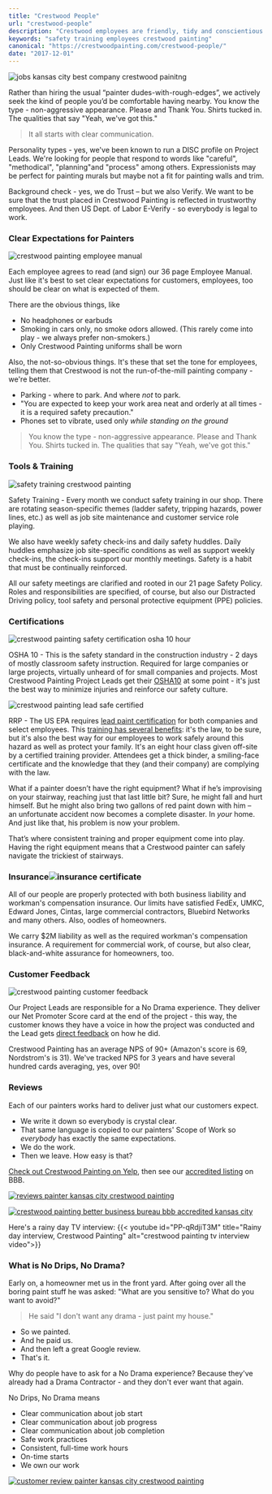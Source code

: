 ```yaml
---
title: "Crestwood People"
url: "crestwood-people"
description: "Crestwood employees are friendly, tidy and conscientious - hometown Kansas City people. Then we train them to work safely & deliver a great customer experience."
keywords: "safety training employees crestwood painting"
canonical: "https://crestwoodpainting.com/crestwood-people/"
date: "2017-12-01"
---
```


![jobs kansas city best company crestwood painitng](/images/Brandon-Thumb.jpg)

Rather than hiring the usual “painter dudes-with-rough-edges”, we actively seek the kind of people you’d be comfortable having nearby. You know the type - non-aggressive appearance. Please and Thank You. Shirts tucked in. The qualities that say "Yeah, we've got this."

> It all starts with clear communication.

Personality types - yes, we've been known to run a DISC profile on Project Leads. We're looking for people that respond to words like "careful", "methodical", "planning"and "process" among others. Expressionists may be perfect for painting murals but maybe not a fit for painting walls and trim.

Background check - yes, we do Trust – but we also Verify. We want to be sure that the trust placed in Crestwood Painting is reflected in trustworthy employees. And then US Dept. of Labor E-Verify - so everybody is legal to work.

### Clear Expectations for Painters

![crestwood painting employee manual](/images/Employee-manual-shot-e1514315726949.jpg)

Each employee agrees to read (and sign) our 36 page Employee Manual. Just like it's best to set clear expectations for customers, employees, too should be clear on what is expected of them.

There are the obvious things, like

- No headphones or earbuds
- Smoking in cars only, no smoke odors allowed. (This rarely come into play - we always prefer non-smokers.)
- Only Crestwood Painting uniforms shall be worn

Also, the not-so-obvious things. It's these that set the tone for employees, telling them that Crestwood is not the run-of-the-mill painting company - we're better.

- Parking - where to park. And where _not_ to park.
- "You are expected to keep your work area neat and orderly at all times - it is a required safety precaution."
- Phones set to vibrate, used only _while standing on the ground_

> You know the type - non-aggressive appearance. Please and Thank You. Shirts tucked in. The qualities that say "Yeah, we've got this."

### Tools & Training

![safety training crestwood painting](/images/Safety-meeting-agenda-e1513963970243.jpg)

Safety Training - Every month we conduct safety training in our shop. There are rotating season-specific themes (ladder safety, tripping hazards, power lines, etc.) as well as job site maintenance and customer service role playing.

We also have weekly safety check-ins and daily safety huddles. Daily huddles emphasize job site-specific conditions as well as support weekly check-ins, the check-ins support our monthly meetings. Safety is a habit that must be continually reinforced.

All our safety meetings are clarified and rooted in our 21 page Safety Policy. Roles and responsibilities are specified, of course, but also our Distracted Driving policy, tool safety and personal protective equipment (PPE) policies.

### Certifications

![crestwood painting safety certification osha 10 hour](/images/OSHA10-e1513956967729.jpeg)

OSHA 10 - This is the safety standard in the construction industry - 2 days of mostly classroom safety instruction. Required for large companies or large projects, virtually unheard of for small companies and projects. Most Crestwood Painting Project Leads get their [OSHA10](https://www.osha.com/courses/10-hour-construction.html) at some point - it's just the best way to minimize injuries and reinforce our safety culture.

![crestwood painting lead safe certified](/images/Lead-Safe-Certified-1-e1513957322333.jpg)

RRP - The US EPA requires [lead paint certification](https://www.epa.gov/lead/renovation-repair-and-painting-program) for both companies and select employees. This [training has several benefits](/lead-paint-safety/): it's the law, to be sure, but it's also the best way for our employees to work safely around this hazard as well as protect your family. It's an eight hour class given off-site by a certified training provider. Attendees get a thick binder, a smiling-face certificate and the knowledge that they (and their company) are complying with the law.

What if a painter doesn’t have the right equipment? What if he’s improvising on your stairway, reaching just that last little bit? Sure, he might fall and hurt himself. But he might also bring two gallons of red paint down with him – an unfortunate accident now becomes a complete disaster. In _your_ home. And just like that, his problem is now your problem.

That’s where consistent training and proper equipment come into play. Having the right equipment means that a Crestwood painter can safely navigate the trickiest of stairways.

### Insurance![insurance certificate](/images/Ins-cert-crop-Edited-e1513964097847.jpg)

All of our people are properly protected with both business liability and workman's compensation insurance. Our limits have satisfied FedEx, UMKC, Edward Jones, Cintas, large commercial contractors, Bluebird Networks and many others. Also, oodles of homeowners.

We carry $2M liability as well as the required workman's compensation insurance. A requirement for commercial work, of course, but also clear, black-and-white assurance for homeowners, too.

### Customer Feedback

![crestwood painting customer feedback](/images/NPS-e1513962161355.jpg)

Our Project Leads are responsible for a No Drama experience. They deliver our Net Promoter Score card at the end of the project - this way, the customer knows they have a voice in how the project was conducted and the Lead gets [direct feedback](/reviews/) on how he did.

Crestwood Painting has an average NPS of 90+ (Amazon's score is 69, Nordstrom's is 31). We've tracked NPS for 3 years and have several hundred cards averaging, yes, over 90!

### Reviews

Each of our painters works hard to deliver just what our customers expect.

- We write it down so everybody is crystal clear.
- That same language is copied to our painters' Scope of Work so _everybody_ has exactly the same expectations.
- We do the work.
- Then we leave. How easy is that?

[Check out Crestwood Painting on Yelp](http://yelp.com/biz/crestwood-painting-kansas-city?utm_medium=badge_star_rating_reviews&utm_source=biz_review_badge), then see our [accredited listing](https://www.bbb.org/kansas-city/business-reviews/painting-contractors/crestwood-painting-llc-in-kansas-city-mo-99134487) on BBB.

[![reviews painter kansas city crestwood painting](/images/Yelp.jpg)](https://www.yelp.com/biz/crestwood-painting-kansas-city?utm_medium=badge_star_rating_reviews&utm_source=biz_review_badge)

[![crestwood painting better business bureau bbb accredited kansas city](/images/BBB-accredited-e1513783817879.jpg)](https://www.bbb.org/kansas-city/business-reviews/painting-contractors/crestwood-painting-llc-in-kansas-city-mo-99134487)

Here's a rainy day TV interview:
{{< youtube id="PP-qRdjiT3M" title="Rainy day interview, Crestwood Painting" alt="crestwood painting tv interview video">}}

<!--
<iframe src="https://www.youtube.com/embed/PP-qRdjiT3M?rel=0&amp;controls=0&amp;showinfo=0&amp;start=26" width="260" height="146" frameborder="0" allowfullscreen="allowfullscreen" data-mce-fragment="1"></iframe>
-->
### What is No Drips, No Drama?

Early on, a homeowner met us in the front yard. After going over all the boring paint stuff he was asked: "What are you sensitive to? What do you want to avoid?"

> He said "I don't want any drama - just paint my house."

- So we painted.
- And he paid us.
- And then left a great Google review.
- That's it.

Why do people have to ask for a No Drama experience? Because they've already had a Drama Contractor - and they don't ever want that again.

No Drips, No Drama means

- Clear communication about job start
- Clear communication about job progress
- Clear communication about job completion
- Safe work practices
- Consistent, full-time work hours
- On-time starts
- We own our work

[![customer review painter kansas city crestwood painting](/images/Kristy-Glorfeld.jpg)](/reviews/)
